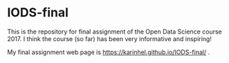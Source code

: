 # IODS-final

This is the repository for final assignment of the Open Data Science course 2017.
I think the course (so far) has been very informative and inspiring!

My final assignment web page is https://karinhel.github.io/IODS-final/ .

